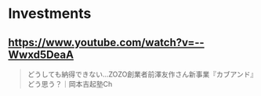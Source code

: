 # Investments

## https://www.youtube.com/watch?v=--Wwxd5DeaA

> どうしても納得できない…ZOZO創業者前澤友作さん新事業『カブアンド』どう思う？｜岡本吉起塾Ch 
